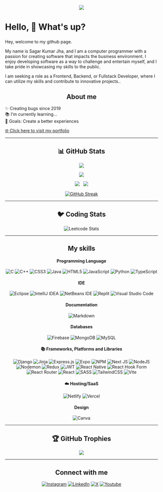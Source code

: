 <div align="center">
<img src="https://media.licdn.com/dms/image/v2/D4D16AQEk5Ex_XiezWg/profile-displaybackgroundimage-shrink_350_1400/profile-displaybackgroundimage-shrink_350_1400/0/1713415416105?e=1732752000&v=beta&t=rmuCTW1DtpfeyTr-hgAetvi4R7PO23YqF9ZoD1oAc9A" />
</div>

# Hello, 👋 What's up? 

###

<p align="left">Hey, welcome to my github page.

My name is Sagar Kumar Jha, and I am a computer programmer with a passion for creating software that impacts the business environment. I enjoy developing software as a way to challenge and entertain myself, and I take pride in showcasing my skills to the public.

I am seeking a role as a Frontend, Backend, or Fullstack Developer, where I can utilize my skills and contribute to innovative projects..</p>

### <h2 align="center">About me</h2>
<p align="left">✨ Creating bugs since 2019<br>📚 I'm currently learning...<br>🎯 Goals: Create a better experiences</p>
<a href="https://dev-sagar-kumar-jha.vercel.app/">🌐 Click here to visit my portfolio</a>
<hr/>

### <h2 align="center">📊 GitHub Stats</h2>
<div align="center">

![](https://github-readme-activity-graph.vercel.app/graph?username=devsagarkumarjha&bg_color=21232a&color=a8eeff&line=61dafb&point=f0fcff&area=true&hide_border=false)

![](http://github-profile-summary-cards.vercel.app/api/cards/profile-details?username=devsagarkumarjha&theme=github_dark)

![](https://github-readme-stats.vercel.app/api?username=devsagarkumarjha&theme=dark&hide_border=false&include_all_commits=true&count_private=true&layout=compact) &nbsp; ![](https://github-readme-stats-eight-theta.vercel.app/api/top-langs/?username=devsagarkumarjha&layout=compact&langs_count=10&&theme=react)


[![GitHub Streak](https://github-readme-streak-stats.herokuapp.com?user=Atanu0341&theme=github-dark)](https://git.io/streak-stats) 



</div>
<hr/>

### <h2 align="center"> 🐦 Coding Stats </h2>
<div align="center">

![Leetcode Stats](https://leetcard.jacoblin.cool/devsagarkumarjha)
</div>

<hr/>


### <h2 align="center">My skills</h2>
<div align="center">

#### Programming Language
  
![C](https://img.shields.io/badge/c-%2300599C.svg?style=for-the-badge&logo=c&logoColor=white) ![C++](https://img.shields.io/badge/c++-%2300599C.svg?style=for-the-badge&logo=c%2B%2B&logoColor=white) ![CSS3](https://img.shields.io/badge/css3-%231572B6.svg?style=for-the-badge&logo=css3&logoColor=white) ![Java](https://img.shields.io/badge/java-%23ED8B00.svg?style=for-the-badge&logo=openjdk&logoColor=white) ![HTML5](https://img.shields.io/badge/html5-%23E34F26.svg?style=for-the-badge&logo=html5&logoColor=white) ![JavaScript](https://img.shields.io/badge/javascript-%23323330.svg?style=for-the-badge&logo=javascript&logoColor=%23F7DF1E) ![Python](https://img.shields.io/badge/python-3670A0?style=for-the-badge&logo=python&logoColor=ffdd54) ![TypeScript](https://img.shields.io/badge/typescript-%23007ACC.svg?style=for-the-badge&logo=typescript&logoColor=white)

#### IDE
![Eclipse](https://img.shields.io/badge/Eclipse-FE7A16.svg?style=for-the-badge&logo=Eclipse&logoColor=white) ![IntelliJ IDEA](https://img.shields.io/badge/IntelliJIDEA-000000.svg?style=for-the-badge&logo=intellij-idea&logoColor=white) ![NetBeans IDE](https://img.shields.io/badge/NetBeansIDE-1B6AC6.svg?style=for-the-badge&logo=apache-netbeans-ide&logoColor=white) ![Replit](https://img.shields.io/badge/Replit-DD1200?style=for-the-badge&logo=Replit&logoColor=white) ![Visual Studio Code](https://img.shields.io/badge/Visual%20Studio%20Code-0078d7.svg?style=for-the-badge&logo=visual-studio-code&logoColor=white)

#### Documentation
![Markdown](https://img.shields.io/badge/markdown-%23000000.svg?style=for-the-badge&logo=markdown&logoColor=white) 

#### Databases
![Firebase](https://img.shields.io/badge/firebase-%23039BE5.svg?style=for-the-badge&logo=firebase) ![MongoDB](https://img.shields.io/badge/MongoDB-%234ea94b.svg?style=for-the-badge&logo=mongodb&logoColor=white) ![MySQL](https://img.shields.io/badge/mysql-%2300000f.svg?style=for-the-badge&logo=mysql&logoColor=white) 

#### 📚 Frameworks, Platforms and Libraries
![Django](https://img.shields.io/badge/django-%23092E20.svg?style=for-the-badge&logo=django&logoColor=white) ![Jinja](https://img.shields.io/badge/jinja-white.svg?style=for-the-badge&logo=jinja&logoColor=black) ![Express.js](https://img.shields.io/badge/express.js-%23404d59.svg?style=for-the-badge&logo=express&logoColor=%2361DAFB) ![Expo](https://img.shields.io/badge/expo-1C1E24?style=for-the-badge&logo=expo&logoColor=#D04A37) ![NPM](https://img.shields.io/badge/NPM-%23CB3837.svg?style=for-the-badge&logo=npm&logoColor=white) ![Next JS](https://img.shields.io/badge/Next-black?style=for-the-badge&logo=next.js&logoColor=white) ![NodeJS](https://img.shields.io/badge/node.js-6DA55F?style=for-the-badge&logo=node.js&logoColor=white) ![Nodemon](https://img.shields.io/badge/NODEMON-%23323330.svg?style=for-the-badge&logo=nodemon&logoColor=%BBDEAD) ![Redux](https://img.shields.io/badge/redux-%23593d88.svg?style=for-the-badge&logo=redux&logoColor=white) ![JWT](https://img.shields.io/badge/JWT-black?style=for-the-badge&logo=JSON%20web%20tokens) ![React Native](https://img.shields.io/badge/react_native-%2320232a.svg?style=for-the-badge&logo=react&logoColor=%2361DAFB) ![React Hook Form](https://img.shields.io/badge/React%20Hook%20Form-%23EC5990.svg?style=for-the-badge&logo=reacthookform&logoColor=white) ![React Router](https://img.shields.io/badge/React_Router-CA4245?style=for-the-badge&logo=react-router&logoColor=white) ![React](https://img.shields.io/badge/react-%2320232a.svg?style=for-the-badge&logo=react&logoColor=%2361DAFB) ![SASS](https://img.shields.io/badge/SASS-hotpink.svg?style=for-the-badge&logo=SASS&logoColor=white) ![TailwindCSS](https://img.shields.io/badge/tailwindcss-%2338B2AC.svg?style=for-the-badge&logo=tailwind-css&logoColor=white) ![Vite](https://img.shields.io/badge/vite-%23646CFF.svg?style=for-the-badge&logo=vite&logoColor=white) 

#### ☁️ Hosting/SaaS
![Netlify](https://img.shields.io/badge/netlify-%23000000.svg?style=for-the-badge&logo=netlify&logoColor=#00C7B7)  ![Vercel](https://img.shields.io/badge/vercel-%23000000.svg?style=for-the-badge&logo=vercel&logoColor=white) 

#### Design
![Canva](https://img.shields.io/badge/Canva-%2300C4CC.svg?style=for-the-badge&logo=Canva&logoColor=white)

</div>

<hr/>




### <h2 align="center"> 🏆 GitHub Trophies </h2>
<div align="center">

![](https://github-profile-trophy.vercel.app/?username=devsagarkumarjha&theme=radical&no-frame=false&no-bg=true&margin-w=4)

</div>
<hr/>

### <h2 align="center">Connect with me</h2>
<div align="center">

  [![Instagram](https://img.shields.io/badge/Instagram-%23E4405F.svg?logo=Instagram&logoColor=white)](https://instagram.com/devsagarkumarjha/) [![LinkedIn](https://img.shields.io/badge/LinkedIn-%230077B5.svg?logo=linkedin&logoColor=white)](https://linkedin.com/in/devsagarkumarjha) [![X](https://img.shields.io/badge/.com-black?logo=X&logoColor)](https://x.com/DevSagarKrJha/) [![Youtube](https://img.shields.io/badge/Youtube-crimson?logo=youtube&logoColor)](https://x.com/DevSagarKrJha/) 

</div>
